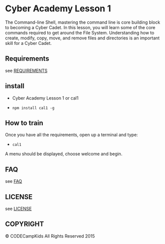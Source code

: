 # Cyber Academy Lesson 1

The Command-line Shell, mastering the command line is core building block to
becoming a Cyber Cadet. In this lesson, you will learn some of the core commands
required to get around the File System. Understanding how to create, modify,
copy, move, and remove files and directories is an important skill for a Cyber
Cadet.

## Requirements

  see [REQUIREMENTS](../REQUIREMENTS.md)

## install

*  Cyber Academy Lesson 1 or cal1

  - `npm install cal1 -g`

## How to train

Once you have all the requirements, open up a terminal and type:

  - `cal1`

A menu should be displayed, choose welcome and begin.

## FAQ

  see [FAQ](../FAQ.md)

## LICENSE

see [LICENSE](../LICENSE)

## COPYRIGHT

&copy; CODECampKids All Rights Reserved 2015
